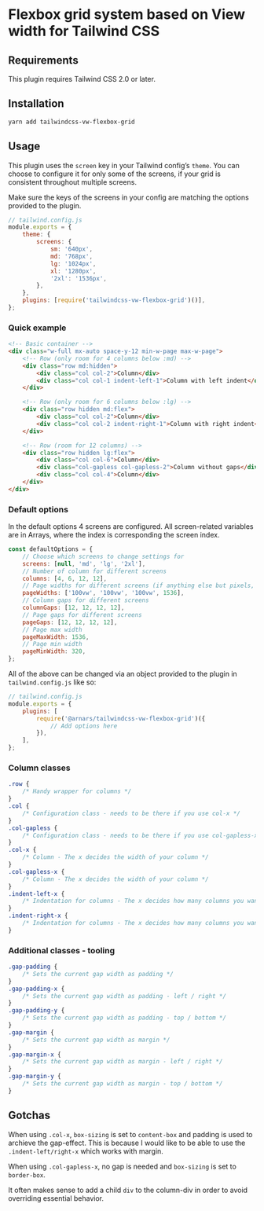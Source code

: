 # Flexbox grid system based on View width for Tailwind CSS

## Requirements

This plugin requires Tailwind CSS 2.0 or later.

## Installation

```bash
yarn add tailwindcss-vw-flexbox-grid
```

## Usage

This plugin uses the `screen` key in your Tailwind config’s `theme`. You can choose to configure it for only some of the screens, if your grid is consistent throughout multiple screens.

Make sure the keys of the screens in your config are matching the options provided to the plugin.

```js
// tailwind.config.js
module.exports = {
    theme: {
        screens: {
            sm: '640px',
            md: '768px',
            lg: '1024px',
            xl: '1280px',
            '2xl': '1536px',
        },
    },
    plugins: [require('tailwindcss-vw-flexbox-grid')()],
};
```

### Quick example

```html
<!-- Basic container -->
<div class="w-full mx-auto space-y-12 min-w-page max-w-page">
    <!-- Row (only room for 4 columns below :md) -->
    <div class="row md:hidden">
        <div class="col col-2">Column</div>
        <div class="col col-1 indent-left-1">Column with left indent</div>
    </div>

    <!-- Row (only room for 6 columns below :lg) -->
    <div class="row hidden md:flex">
        <div class="col col-2">Column</div>
        <div class="col col-2 indent-right-1">Column with right indent</div>
    </div>

    <!-- Row (room for 12 columns) -->
    <div class="row hidden lg:flex">
        <div class="col col-6">Column</div>
        <div class="col-gapless col-gapless-2">Column without gaps</div>
        <div class="col col-4">Column</div>
    </div>
</div>
```

### Default options

In the default options 4 screens are configured. All screen-related variables are in Arrays, where the index is corresponding the screen index.

```js
const defaultOptions = {
    // Choose which screens to change settings for
    screens: [null, 'md', 'lg', '2xl'],
    // Number of column for different screens
    columns: [4, 6, 12, 12],
    // Page widths for different screens (if anything else but pixels, set as string. Pixels will be converted to em)
    pageWidths: ['100vw', '100vw', '100vw', 1536],
    // Column gaps for different screens
    columnGaps: [12, 12, 12, 12],
    // Page gaps for different screens
    pageGaps: [12, 12, 12, 12],
    // Page max width
    pageMaxWidth: 1536,
    // Page min width
    pageMinWidth: 320,
};
```

All of the above can be changed via an object provided to the plugin in `tailwind.config.js` like so:

```js
// tailwind.config.js
module.exports = {
    plugins: [
        require('@arnars/tailwindcss-vw-flexbox-grid')({
            // Add options here
        }),
    ],
};
```

### Column classes

```css
.row {
    /* Handy wrapper for columns */
}
.col {
    /* Configuration class - needs to be there if you use col-x */
}
.col-gapless {
    /* Configuration class - needs to be there if you use col-gapless-x */
}
.col-x {
    /* Column - The x decides the width of your column */
}
.col-gapless-x {
    /* Column - The x decides the width of your column */
}
.indent-left-x {
    /* Indentation for columns - The x decides how many columns you want to indent */
}
.indent-right-x {
    /* Indentation for columns - The x decides how many columns you want to indent */
}
```

### Additional classes - tooling

```css
.gap-padding {
    /* Sets the current gap width as padding */
}
.gap-padding-x {
    /* Sets the current gap width as padding - left / right */
}
.gap-padding-y {
    /* Sets the current gap width as padding - top / bottom */
}
.gap-margin {
    /* Sets the current gap width as margin */
}
.gap-margin-x {
    /* Sets the current gap width as margin - left / right */
}
.gap-margin-y {
    /* Sets the current gap width as margin - top / bottom */
}
```

## Gotchas

When using `.col-x`, `box-sizing` is set to `content-box` and padding is used to archieve the gap-effect.
This is because I would like to be able to use the `.indent-left/right-x` which works with margin.

When using `.col-gapless-x`, no gap is needed and `box-sizing` is set to `border-box`.

It often makes sense to add a child `div` to the column-div in order to avoid overriding essential behavior.
